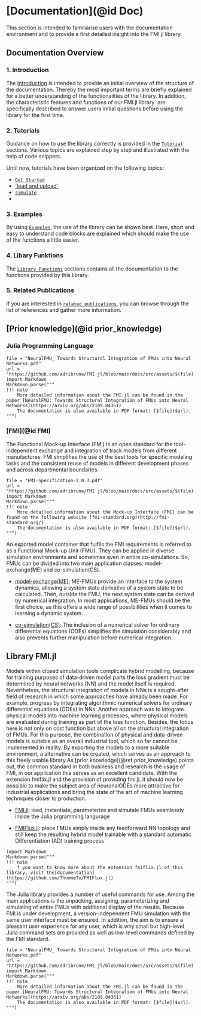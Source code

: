 
# [Documentation](@id Doc)
This section is intended to familiarise users with the documentation environment and to provide a first detailed insight into the FMI.jl library.

## Documentation Overview
### 1. Introduction
The [Introduction]() is intended to provide an initial overview of the structure of the documentation. Thereby the most important terms are briefly explained for a better understanding of the functionalities of the library. In addition, the characteristic features and functions of our FMI.jl library` are specifically described to answer users initial questions before using the library for the first time.  

### 2. Tutorials
Guidance on how to use the library correctly is provided in the [`Tutorial`](@ref) sections. Various topics are explained step by step and illustrated with the help of code snippets.  

Until now, tutorials have been organized on the following topics:
- [`Get Started`](@ref)
- [`load and upload'](@ref)
- [`simulate`](@ref)
- 

### 3. Examples
By using [`Examples`](@ref), the use of the library can be shown best. Here, short and easy to understand code blocks are explained which should make the use of the functions a little easier.


### 4. Libary Funktions
The [`Library Functions`](@ref) sections contains all the documentation to the functions provided by this library.  




### 5. Related Publications
If you are interested in [`related publications`](@ref), you can browse through the list of references and gather more information. 

## [Prior knowledge](@id prior_knowledge)

### Julia Programming Language


```@eval
file = "NeuralFMU_ Towards Structural Integration of FMUs into Neural Networks.pdf"
url = "https://github.com/adribrune/FMI.jl/blob/main/docs/src/assets/$(file).pdf"
import Markdown
Markdown.parse("""
!!! note
    More detailed information about the FMI.jl can be found in the paper [NeuralFMU: Towards Structural Integration of FMUs into Neural Networks](https://arxiv.org/abs/2109.04351)
    The documentation is also available in PDF format: [$file]($url).
""")
```  

### [FMI](@id FMI) 
The Functional Mock-up Interface (FMI) is an open standard for the tool-independent exchange and integration of track models from different manufactures. FMI simplifies the use of the best tools for specific modeling tasks and the consistent reuse of models in different development phases and across departmental boundaries.

```@eval
file = "FMI-Specification-2.0.3.pdf"
url = "https://github.com/adribrune/FMI.jl/blob/main/docs/src/assets/$(file).pdf"
import Markdown
Markdown.parse("""
!!! note
    More detailed information about the Mock-up Interface (FMI) can be found on the following website [fmi-standard.org](http://fmi-standard.org/)
    The documentation is also available in PDF format: [$file]($url).
""")
```  

An exported model container that fulfils the FMI requirements is referred to as a Functional Mock-up Unit (FMU). They can be applied in diverse simulation environments and sometimes even in entire co-simulations. So, FMUs can be divided into two main application classes: model-exchange(ME) and co-simulation(CS).

- <ins>model-exchange(ME)</ins>:  ME-FMUs provide an interface to the system dynamics, allowing a system state derivative of a system state to be calculated. Then, outside the FMU, the next system state can be derived by numerical integration. In most applications, ME-FMUs should be the first choice, as this offers a wide range of possibilities when it comes to learning a dynamic system.

- <ins>co-simulation(CS)</ins>:  The inclusion of a numerical solver for ordinary differential equations (ODEs) simplifies the simulation considerably and also prevents further manipulation before numerical integration.



## Library FMI.jl
Models within closed simulation tools complicate hybrid modelling, because for training purposes of data-driven model parts the loss gradient must be determined by neural networks (NN) and the model itself is required. Nevertheless, the structural integration of models in NNs is a sought-after field of research in which some approaches have already been made. For example, progress by integrating algorithmic numerical solvers for ordinary differential equations (ODEs) in NNs. Another approach was to integrate physical models into machine learning processes, where physical models are evaluated during training as part of the loss function. Besides, the focus here is not only on cost function but above all on the structural integration of FMUs. For this purpose, the combination of physical and data-driven models is suitable as an overall industrial tool, which so far cannot be implemented in reality. By exporting the models to a more suitable environment, a alternative can be created, which serves as an approach to this freely usable library.As [prior knowledge](@ref prior_knowledge) points out, the common standard in both business and research is the usage of FMI, in our application this serves as an excellent candidate. With the extension fmiflix.jl and the provision of providing fmi.jl, it should now be possible to make the subject area of neuronalODEs more attractive for industrial applications and bring the state of the art of machine learning techniques closer to production.

- <ins>FMI.jl</ins>: load, instantiate, parameterize and simutale FMUs seamlessly inside the Julia prgramming langurage

- <ins>FMIFlux.jl</ins>: place FMUs simply inside any feedforward NN topology and still keep the resulting hybrid model trainable with a standard automatic Differentiation (AD) training process

```@eval
import Markdown
Markdown.parse("""
!!! note
    f you want to know more about the extension fmiflix.jl of this library, visit the[documentation](https://github.com/ThummeTo/FMIFlux.jl) 
""")
```  

<!---Modelling physical systems is often based on a simplification that excludes the parameterization of all physical aspects. For example, friction is neglected in many modelling of mechanical, electrical or hydraulic systems. Even when friction models are used, the parameterization is very fragile. This is where the hybrid modelling technique comes in, where a general representation of the parameterization of the friction model is to be learned over time, through measurements on the example system.
```@eval
import Markdown
Markdown.parse("""
!!! note
    In chapter 4 of this paper, the advantages are described in more detail using a simple example. [NeuralFMU: Towards Structural Integration of FMUs into Neural Networks](https://arxiv.org/abs/2109.04351)
""")
```--->

The Julia library provides a number of useful commands for use. Among the main applications is the unpacking, assigning, parameterizing and simulating of entire FMUs with additional display of the results.
Because FMI is under development, a version-independent FMU simulation with the same user interface must be ensured. In addition, the aim is to ensure a pleasant user experience for any user, which is why small but high-level Julia command sets are provided as well as low-level commands defined by the FMI standard. 

```@eval
file = "NeuralFMU_ Towards Structural Integration of FMUs into Neural Networks.pdf"
url = "https://github.com/adribrune/FMI.jl/blob/main/docs/src/assets/$(file).pdf"
import Markdown
Markdown.parse("""
!!! note
    More detailed information about the FMI.jl can be found in the paper [NeuralFMU: Towards Structural Integration of FMUs into Neural Networks](https://arxiv.org/abs/2109.04351)
    The documentation is also available in PDF format: [$file]($url).
""")
```  

<!---## What is currently supported in FMI.jl?
- simulation / plotting of CS- and ME-FMUs
- event-handling for discontinuous ME-FMUs
- the full FMI command set

## What is under development in FMI.jl?
- FMI 3.0 and SSP 1.0 support
- FMI Cross Checks
- more examples
- ... --->
